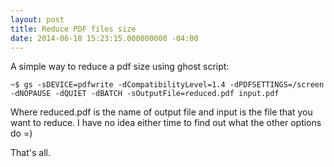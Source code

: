 ```yaml
---
layout: post
title: Reduce PDF files size
date: 2014-06-18 15:23:15.000000000 -04:00
---
```

A simple way to reduce a pdf size using ghost script:

	~$ gs -sDEVICE=pdfwrite -dCompatibilityLevel=1.4 -dPDFSETTINGS=/screen -dNOPAUSE -dQUIET -dBATCH -sOutputFile=reduced.pdf input.pdf
    
Where reduced.pdf is the name of output file and input is the file that you want to reduce. I have no idea either time to find out what the other options do =)

That's all.
